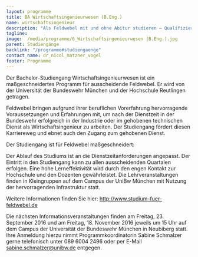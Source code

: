 ```yaml
---
layout: programme
title: BA Wirtschaftsingenieurwesen (B.Eng.)
name: wirtschaftsingenieur
description: "Als Feldwebel mit und ohne Abitur studieren – Qualifizieren Sie sich mit dem praxisnahen Bachelor Wirtschaftsingenieurwesen für vielfältige Tätigkeitsfelder in der zivilen Wirtschaft und Industrie"
tagline: 
image:  /media/programme/6_Wirtschaftsingenieurwesen (B.Eng.).jpg
parent: Studiengänge
backlink: "/programme#studiengaenge"
contact_name: dr_nicol_matzner_vogel
footer: Programme
---
```


Der Bachelor-Studiengang Wirtschaftsingenieurwesen ist ein maßgeschneidertes Programm für ausscheidende Feldwebel. Er wird von der Universität der Bundeswehr München und der Hochschule Reutlingen getragen.

Feldwebel bringen aufgrund ihrer beruflichen Vorerfahrung hervorragende Voraussetzungen und Erfahrungen mit, um nach der Dienstzeit in der Bundeswehr erfolgreich in der Industrie oder im gehobenen technischen Dienst als Wirtschaftsingenieur zu arbeiten. Der Studiengang fördert diesen Karriereweg und ebnet auch den Zugang zum gehobenen Dienst.

Der Studiengang ist für Feldwebel maßgeschneidert:

Der Ablauf des Studiums ist an die Dienstzeitanforderungen angepasst. Der Eintritt in den Studiengang kann zu allen ausscheidenden Quartalen erfolgen.
Eine hohe Lerneffektivität wird durch den engen Kontakt zur Hochschule und den Dozenten gewährleistet. Die Lehrveranstaltungen finden in Kleingruppen auf dem Campus der UniBw München mit Nutzung der hervorragenden Infrastruktur statt.

Weitere Informationen finden Sie hier: <a href="http://www.studium-fuer-feldwebel.de">http://www.studium-fuer-feldwebel.de</a>

Die nächsten Informationsveranstaltungen finden am Freitag, 23. September 2016 und am Freitag, 18. November 2016 jeweils um 15 Uhr auf dem Campus der Universität der Bundeswehr München in Neubiberg statt.
Ihre Anmeldung hierzu nimmt Programmkoordinatorin Sabine Schmalzer gerne telefonisch unter 089 6004 2496 oder per E-Mail  <a href="mailto:sabine.schmalzer@unibw.de">sabine.schmalzer@unibw.de</a> entgegen.


